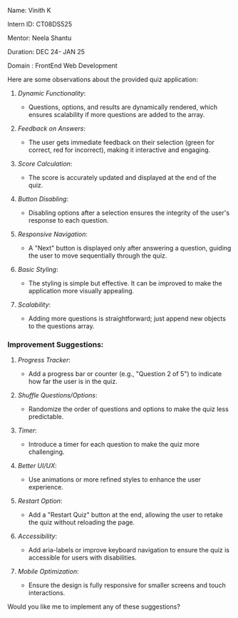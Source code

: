 Name: Vinith K  

Intern ID: CT08DS525

Mentor: Neela Shantu

Duration: DEC 24- JAN 25  

Domain : FrontEnd Web Development 


Here are some observations about the provided quiz application:  

1. *Dynamic Functionality*:  
   - Questions, options, and results are dynamically rendered, which ensures scalability if more questions are added to the array.  

2. *Feedback on Answers*:  
   - The user gets immediate feedback on their selection (green for correct, red for incorrect), making it interactive and engaging.

3. *Score Calculation*:  
   - The score is accurately updated and displayed at the end of the quiz.

4. *Button Disabling*:  
   - Disabling options after a selection ensures the integrity of the user's response to each question.

5. *Responsive Navigation*:  
   - A "Next" button is displayed only after answering a question, guiding the user to move sequentially through the quiz.

6. *Basic Styling*:  
   - The styling is simple but effective. It can be improved to make the application more visually appealing.

7. *Scalability*:  
   - Adding more questions is straightforward; just append new objects to the questions array.

### Improvement Suggestions:
1. *Progress Tracker*:  
   - Add a progress bar or counter (e.g., "Question 2 of 5") to indicate how far the user is in the quiz.

2. *Shuffle Questions/Options*:  
   - Randomize the order of questions and options to make the quiz less predictable.

3. *Timer*:  
   - Introduce a timer for each question to make the quiz more challenging.

4. *Better UI/UX*:  
   - Use animations or more refined styles to enhance the user experience.

5. *Restart Option*:  
   - Add a "Restart Quiz" button at the end, allowing the user to retake the quiz without reloading the page.

6. *Accessibility*:  
   - Add aria-labels or improve keyboard navigation to ensure the quiz is accessible for users with disabilities.

7. *Mobile Optimization*:  
   - Ensure the design is fully responsive for smaller screens and touch interactions.

Would you like me to implement any of these suggestions?

